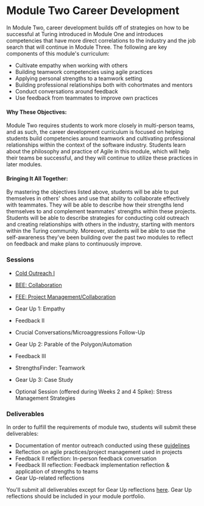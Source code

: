 # Module Two Career Development

In Module Two, career development builds off of strategies on how to be successful at Turing introduced in Module One and introduces competencies that have more direct correlations to the industry and the job search that will continue in Module Three. The following are key components of this module's curriculum:

* Cultivate empathy when working with others
* Building teamwork competencies using agile practices
* Applying personal strengths to a teamwork setting
* Building professional relationships both with cohortmates and mentors
* Conduct conversations around feedback
* Use feedback from teammates to improve own practices

#### Why These Objectives:
Module Two requires students to work more closely in multi-person teams, and as such, the career development curriculum is focused on helping students build competencies around teamwork and cultivating professional relationships within the context of the software industry. Students learn about the philosophy and practice of Agile in this module, which will help their teams be successful, and they will continue to utilize these practices in later modules. 

#### Bringing It All Together:
By mastering the objectives listed above, students will be able to put themselves in others' shoes and use that ability to collaborate effectively with teammates. They will be able to describe how their strengths lend themselves to and complement teammates' strengths within these projects. Students will be able to describe strategies for conducting cold outreach and creating relationships with others in the industry, starting with mentors within the Turing community. Moreover, students will be able to use the self-awareness they've been building over the past two modules to reflect on feedback and make plans to continuously improve. 

### Sessions

* [Cold Outreach I](https://github.com/turingschool/career-development-curriculum/blob/master/module_two/cold_outreach_i.md) 
* [BEE: Collaboration](https://github.com/turingschool/career-development-curriculum/blob/master/module_two/collaborative_communication.md)
* [FEE: Project Management/Collaboration](https://github.com/turingschool/career-development-curriculum/blob/master/module_two/agile_practices_project_management_intro.md) 
* Gear Up 1: Empathy
* Feedback II 
* Crucial Conversations/Microaggressions Follow-Up 
* Gear Up 2: Parable of the Polygon/Automation
* Feedback III 
* StrengthsFinder: Teamwork
* Gear Up 3: Case Study

* Optional Session (offered during Weeks 2 and 4 Spike): Stress Management Strategies

### Deliverables
In order to fulfill the requirements of module two, students will submit these deliverables:

* Documentation of mentor outreach conducted using these [guidelines](https://github.com/turingschool/career-development-curriculum/blob/master/module_two/cold_outreach_i_guidelines.md)
* Reflection on agile practices/project management used in projects
* Feedback II reflection: In-person feedback conversation
* Feedback III reflection: Feedback implementation reflection & application of strengths to teams 
* Gear Up-related reflections

You'll submit all deliverables except for Gear Up reflections [here](https://github.com/turingschool/career-development-curriculum/tree/master/deliverable_submissions). Gear Up reflections should be included in your module portfolio.
